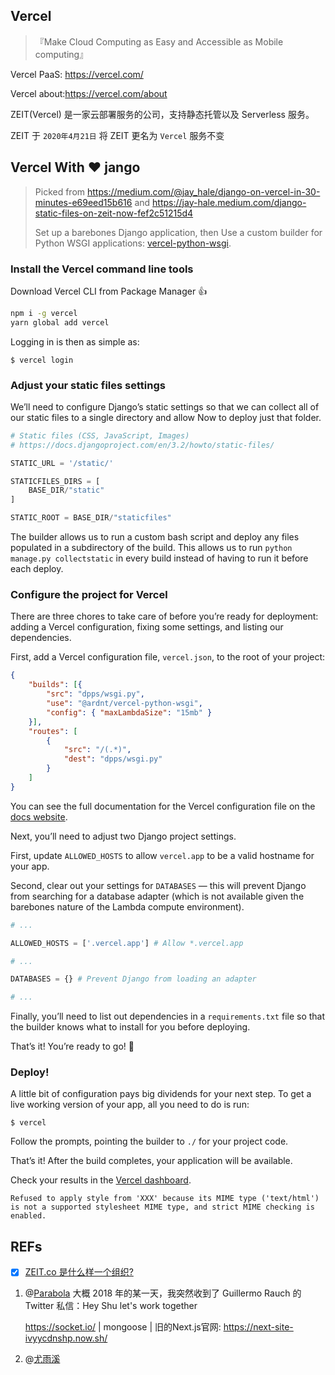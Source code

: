 ## Vercel

> 『Make Cloud Computing as Easy and Accessible as Mobile computing』

Vercel PaaS: https://vercel.com/ 

Vercel  about:https://vercel.com/about

ZEIT(Vercel) 是一家云部署服务的公司，支持静态托管以及 Serverless 服务。

ZEIT 于 `2020年4月21日` 将 ZEIT 更名为 `Vercel` 服务不变

## Vercel With ❤ jango

> Picked from https://medium.com/@jay_hale/django-on-vercel-in-30-minutes-e69eed15b616 and https://jay-hale.medium.com/django-static-files-on-zeit-now-fef2c51215d4
>
> Set up a barebones Django application, then Use a custom builder for Python WSGI applications: [vercel-python-wsgi](https://www.npmjs.com/package/@ardnt/vercel-python-wsgi). 

### Install the Vercel command line tools

Download Vercel CLI from Package Manager 👍

```sh
npm i -g vercel
yarn global add vercel
```

Logging in is then as simple as:

```
$ vercel login
```

### Adjust your static files settings

We’ll need to configure Django’s static settings so that we can collect all of our static files to a single directory and allow Now to deploy just that folder.

```python
# Static files (CSS, JavaScript, Images)
# https://docs.djangoproject.com/en/3.2/howto/static-files/

STATIC_URL = '/static/'

STATICFILES_DIRS = [
    BASE_DIR/"static"
]

STATIC_ROOT = BASE_DIR/"staticfiles"
```

The builder allows us to run a custom bash script and deploy any files populated in a subdirectory of the build. This allows us to run `python manage.py collectstatic` in every build instead of having to run it before each deploy.

### Configure the project for Vercel

There are three chores to take care of before you’re ready for deployment: adding a Vercel configuration, fixing some settings, and listing our dependencies.

First, add a Vercel configuration file, `vercel.json`, to the root of your project:

```json
{
    "builds": [{
        "src": "dpps/wsgi.py",
        "use": "@ardnt/vercel-python-wsgi",
        "config": { "maxLambdaSize": "15mb" }
    }],
    "routes": [
        {
            "src": "/(.*)",
            "dest": "dpps/wsgi.py"
        }
    ]
}
```

You can see the full documentation for the Vercel configuration file on the [docs website](https://vercel.com/docs/configuration).

Next, you’ll need to adjust two Django project settings.

First, update `ALLOWED_HOSTS` to allow `vercel.app` to be a valid hostname for your app.

Second, clear out your settings for `DATABASES` — this will prevent Django from searching for a database adapter (which is not available given the barebones nature of the Lambda compute environment).

```python
# ...

ALLOWED_HOSTS = ['.vercel.app'] # Allow *.vercel.app

# ...

DATABASES = {} # Prevent Django from loading an adapter

# ...
```

Finally, you’ll need to list out dependencies in a `requirements.txt` file so that the builder knows what to install for you before deploying.

That’s it! You’re ready to go! 🍰

### Deploy!

A little bit of configuration pays big dividends for your next step. To get a live working version of your app, all you need to do is run:

```
$ vercel
```

Follow the prompts, pointing the builder to `./` for your project code.

That’s it! After the build completes, your application will be available.

Check your results in the [Vercel dashboard](https://vercel.com/dashboard).

```
Refused to apply style from 'XXX' because its MIME type ('text/html') is not a supported stylesheet MIME type, and strict MIME checking is enabled.
```



## REFs

- [x] [ZEIT.co 是什么样一个组织?](https://www.zhihu.com/question/59278159)

1. @[Parabola](https://www.zhihu.com/people/shuding) 大概 2018 年的某一天，我突然收到了 Guillermo Rauch 的 Twitter 私信：Hey Shu let's work together

   https://socket.io/    |  mongoose | 旧的Next.js官网: https://next-site-ivyycdnshp.now.sh/ 
   
2. @[尤雨溪](https://www.zhihu.com/people/evanyou) 